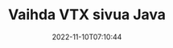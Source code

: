 ---
############################# Static ############################
layout: "auto-gen-merger"
date: 2022-11-10T07:10:44
draft: false
otherformats: mhtml odp ods odt one otp ott pdf pps ppsx ppt pptx rtf tex vdx vsdm

############################# Head ############################
head_title: "Vaihda ja vaihda VTX sivua Java"
head_description: "Vaihda ja vaihda kahden sivun paikkoja VTX-tiedostossa Java:ssa käyttämällä asiakirjojen yhdistämissovellusliittymää."

############################# Header ############################
title: "Vaihda VTX sivua Java"
description: "Vaihda VTX-sivut muutamalla rivillä Java-koodia."
bg_image: "https://cms.admin.containerize.com/templates/aspose/App_Themes/V3/images/bg/header1.png"
bg_overlay: false
button:
    enable: true
    icon: "fas fa-arrow-down"
    label: "Lataa ilmainen kokeiluversio"
    link: "https://downloads.groupdocs.com/merger/java"

############################# SubMenu ############################
submenu:
    enable: true

    left:
        img_alt: "GroupDocs.Merger for Java"
        image: "https://cms.admin.containerize.com/templates/groupdocs/images/product-logos/90x90-noborder/groupdocs-merger-java.png"
        product: "GroupDocs.Merger"
        platform: "Java"

    middle:
        button:

            # button loop
            - link: "https://apireference.groupdocs.com/merger/java"
              text: "API-viite"

            # button loop
            - link: "https://github.com/groupdocs-merger"
              text: "Esimerkkejä koodista"

            # button loop
            - link: "https://products.groupdocs.app/merger/family"
              text: "Live-demoja"

            # button loop
            - link: "https://purchase.groupdocs.com/pricing/merger/java"
              text: "Hinnoittelu"

    right:
        link_download: "https://downloads.groupdocs.com/merger"
        link_learn: "https://docs.groupdocs.com/merger/java"
        link_buy: "https://purchase.groupdocs.com"

############################# About ############################
about:
    enable: true
    title: "Tietoja GroupDocs.Merger for Java API:sta"
    content: |
        [GroupDocs.Merger for Java](/fi/merger/java/) tarjoaa yksinkertaisen ratkaisun turvallisesti yhdistää ja jakaa useiden dokumenttimuotojen välillä, mukaan lukien PDF, Microsoft Office (Word, Excel, PowerPoint , OneNote), OpenDocument, HTML, kuvat ja monet muut Java-sovelluksissa. Lisäämällä vain muutaman rivin koodia voit suorittaa useita dokumenttitoimintoja, kuten siirtää, poistaa, kiertää, vaihtaa, purkaa tai muuttaa asiakirjan sivujen suuntaa. Asiakirjojen yhdistämissovellusliittymä tukee myös asiakirjasivujen esikatselua kuvana asiakirjan rakenteen, muotoilun ja sivun sisällön analysoimiseksi.
        
        GroupDocs.Merger API on oikea valinta yritysratkaisuille, jotka tarvitsevat tiedostosivujen vaihtoominaisuuksia. Näitä sovellusliittymiä tuetaan hyvin kaikissa tärkeimmissä käyttöjärjestelmissä ja alustoissa, mukaan lukien J2SE 7.0 (1.7), J2SE 8.0 (1.8), Java 10.

############################# Steps ############################
steps:
    enable: true
    title_left: "Vaihda VTX tiedostosivua tuotteessa Java"
    content_left: |
        [GroupDocs.Merger for Java](/fi/merger/java/) tekee Java-kehittäjien helpoksi vaihtaa sivuja VTX-tiedoston sisällä muutaman helpon vaiheen avulla .
        
        * Alusta **SwapOptions** määrittääksesi vaihdettavat sivunumerot.
        * Luo uusi esiintymä **Yhdistys** ja anna lähdedokumentin polku rakentajaparametriksi.
        * Soita **swapPages** ja välitä **SwapOptions**-objekti.
        * Soita **tallenna** ja määritä tiedostopolku tuloksena olevan asiakirjan tallentamiseksi.

    title_right: "Laitteistovaatimukset"
    content_right: |
        GroupDocs.Merger for Java API-liittymiä tuetaan kaikilla tärkeimmillä alustoilla ja käyttöjärjestelmillä. Ennen kuin suoritat alla olevan koodin, varmista, että sinulla on seuraavat edellytykset asennettuna järjestelmääsi.

        * Käyttöjärjestelmät: Microsoft Windows, Linux, MacOS
        * Kehitysympäristöt: NetBeans, IntelliJ IDEA, Eclipse
        * Kehykset: J2SE 7.0 (1.7), J2SE 8.0 (1.8), Java 10
        * Lataa tuotteen GroupDocs.Merger for Java uusin versio osoitteesta [Maven](https://repository.groupdocs.com/webapp/#/artifacts/browse/tree/General/repo/com/groupdocs/groupdocs-merger)
         
    code: |
     {{% merger/additional-styles %}}
     {{< merger/code-merger title="Kuinka vaihtaa VTX tiedostosivua käyttämällä Java esimerkkikoodia">}}

        ```java    
        // Vaihda VTX tiedostosivua GroupDocs.Merger API:lla
        int pageNumber1 = 6;
        int pageNumber2 = 1;

        // Alusta SwapOptions-luokka määrittääksesi vaihdettavat sivunumerot
        SwapOptions swapOptions = new SwapOptions(pageNumber2, pageNumber1);

        // Toteuta yhdistäminen syötteellä VTX
        Merger merger = new Merger("input.vtx");

        // Kutsu SwapPages-metodi ja välitä SwapOptions-objekti sille
        merger.swapPages(swapOptions);
    
        // Soita Tallenna-menetelmä ja anna haluttu tiedostopolku tulosteen tallentamiseksi
        merger.save("output.vtx");
        ```
     {{< /merger/code-merger >}}

############################# Demos ############################
demos:
    enable: true
    title: "Live-esittelyt - Vaihda VTX tiedostosivua verkossa"
    content: |
       Vaihda VTX tiedostosivua heti käymällä [GroupDocs.Merger Live Demos](https://products.groupdocs.app/splitter/swap-pages/vtx) -sivustolla.
       Live-demolla on seuraavat edut.
        
############################# About Formats ############################
about_formats:
    enable: true

############################# More Formats ############################
more_formats:
    enable: true
    title: "Vaihda muiden tiedostomuotojen sivuja"
    content: |
        Java dokumentoi yhdistämis- ja split-sovellusliittymän tiedostomuodoille ja kuville. Vaihda joitain suosittuja tiedostomuotoja alla kuvatulla tavalla.

############################# Back to top ###############################
back_to_top:
    enable: true
---